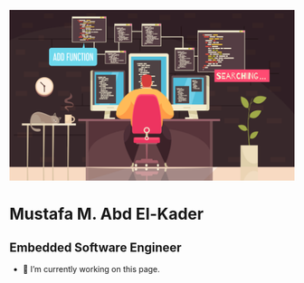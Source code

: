 ![I am GitHub Readme Generator's creator](https://github.com/MustafaMH418/MustafaMH418/blob/main/1905.i126.005_programmer%20work.jpg)
# Mustafa M. Abd El-Kader
## Embedded Software Engineer






- 🔭 I’m currently working on this page. 




